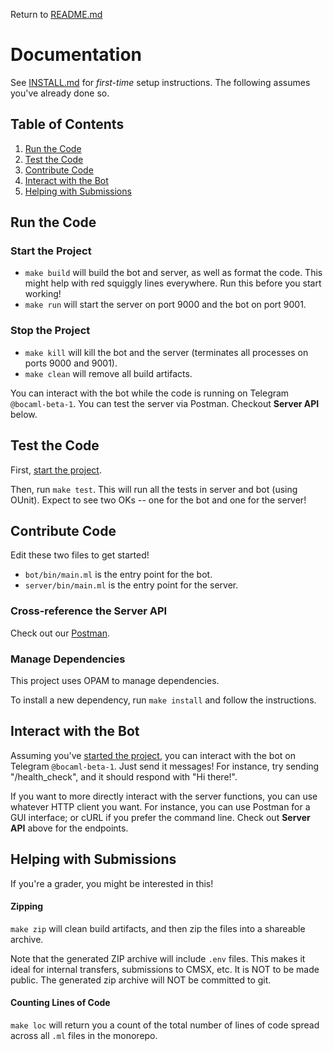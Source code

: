 Return to [README.md](README.md)

# Documentation

See [INSTALL.md](INSTALL.md) for _first-time_ setup instructions. The following assumes you've already done so.

## Table of Contents

1. [Run the Code](#run-the-code)
2. [Test the Code](#test-the-code)
3. [Contribute Code](#contribute-code)
4. [Interact with the Bot](#interact-with-the-bot)
5. [Helping with Submissions](#helping-with-submissions)

## Run the Code

### Start the Project

-   `make build` will build the bot and server, as well as format the code. This might help with red squiggly lines everywhere. Run this before you start working!
-   `make run` will start the server on port 9000 and the bot on port 9001.

### Stop the Project

-   `make kill` will kill the bot and the server (terminates all processes on ports 9000 and 9001).
-   `make clean` will remove all build artifacts.

You can interact with the bot while the code is running on Telegram `@bocaml-beta-1`.
You can test the server via Postman. Checkout **Server API** below.

## Test the Code

First, [start the project](#start-the-project).

Then, run `make test`. This will run all the tests in server and bot (using OUnit). Expect to see two OKs -- one for the bot and one for the server!

## Contribute Code

Edit these two files to get started!

-   `bot/bin/main.ml` is the entry point for the bot.
-   `server/bin/main.ml` is the entry point for the server.

### Cross-reference the Server API

Check out our [Postman](https://app.getpostman.com/join-team?invite_code=19786b3504f32611f7d4ec9a9c7a8fe1).

### Manage Dependencies

This project uses OPAM to manage dependencies.

To install a new dependency, run `make install` and follow the instructions.

## Interact with the Bot

Assuming you've [started the project](#start-the-project), you can interact with the bot on Telegram `@bocaml-beta-1`. Just send it messages! For instance, try sending "/health_check", and it should respond with "Hi there!".

If you want to more directly interact with the server functions, you can use whatever HTTP client you want. For instance, you can use Postman for a GUI interface; or cURL if you prefer the command line. Check out **Server API** above for the endpoints.

## Helping with Submissions

If you're a grader, you might be interested in this!

#### Zipping

`make zip` will clean build artifacts, and then zip the files into a shareable archive.

Note that the generated ZIP archive will include `.env` files. This makes it ideal for internal transfers, submissions to CMSX, etc. It is NOT to be made public. The generated zip archive will NOT be committed to git.

#### Counting Lines of Code

`make loc` will return you a count of the total number of lines of code spread across all `.ml` files in the monorepo.
